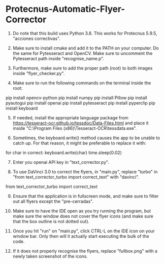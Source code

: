 # Protecnus-Automatic-Flyer-Corrector

1. Do note that this build uses Python 3.8. This works for Protecnus 5.9.5, "acciones correctivas".

2. Make sure to install cmake and add it to the PATH on your computer. Do the same for Pytesseract and OpenCV. Make sure to uncomment the Pytesseract path inside "recognise_name.p". 

3. Furthermore, make sure to add the proper path (root) to both images inside "flyer_checker.py".

4. Make sure to run the following commands on the terminal inside the root:

pip install opencv-python
pip install numpy
pip install Pillow
pip install pyautogui
pip install openai
pip install pytesseract
pip install pyperclip
pip install keyboard

5. If needed, install the appropriate language package from https://tesseract-ocr.github.io/tessdoc/Data-Files.html and place it inside "C:\Program Files (x86)\Tesseract-OCR\tessdata.exe".

6. Sometimes, the keyboard.write() method causes the app to be unable to catch up. For that reason, it might be preferable to replace it with:

for char in correct:
  keyboard.write(char)
  time.sleep(0.02)
  
7. Enter you openai API key in "text_corrector.py".

8. To use DaVinci 3.0 to correct the flyers, in "main.py", replace "turbo" in "from text_corrector_turbo import correct_text" with "davinci".

from text_corrector_turbo import correct_text

9. Ensure that the application is in fullscreen mode, and make sure to filter out all flyers except the "pre-cerradas". 

10. Make sure to have the IDE open as you try running the program, but make sure the window does not cover the flyer icons (and make sure that the box outline is not dotted out).

11. Once you hit "run" on "main.py", click CTRL-L on the IDE icon on your window bar. Only then will it actually start executing the bulk of the code.

11. If it does not properly recognise the flyers, replace "fullbox.png" with a newly taken screenshot of the icons.
